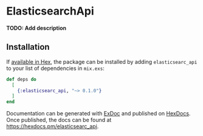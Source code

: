 # ElasticsearchApi

**TODO: Add description**

## Installation

If [available in Hex](https://hex.pm/docs/publish), the package can be installed
by adding `elasticsearc_api` to your list of dependencies in `mix.exs`:

```elixir
def deps do
  [
    {:elasticsearc_api, "~> 0.1.0"}
  ]
end
```

Documentation can be generated with [ExDoc](https://github.com/elixir-lang/ex_doc)
and published on [HexDocs](https://hexdocs.pm). Once published, the docs can
be found at <https://hexdocs.pm/elasticsearc_api>.

